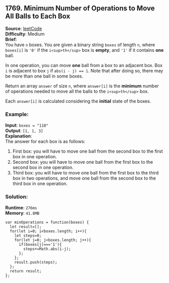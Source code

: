## 1769. Minimum Number of Operations to Move All Balls to Each Box   

**Source**: [leetCode](https://leetcode.com/problems/minimum-number-of-operations-to-move-all-balls-to-each-box/)      
**Difficulty**: Medium   
**Brief**:     
You have ``n`` boxes. You are given a binary string ``boxes`` of length ``n``, where ``boxes[i]`` is ``'0'`` if the ``i<sup>th</sup>`` box is **empty**, and ``'1'`` if it contains **one** ball.   

In one operation, you can move **one** ball from a box to an adjacent box. Box ``i`` is adjacent to box ``j`` if ``abs(i - j) == 1``. Note that after doing so, there may be more than one ball in some boxes.   

Return an array ``answer`` of size ``n``, where ``answer[i]`` is the **minimum** number of operations needed to move all the balls to the ``i<sup>th</sup>`` box.   

Each ``answer[i]`` is calculated considering the **initial** state of the boxes.   


### Example:   
**Input**: ``boxes = "110"``   
**Output**: ``[1, 1, 3]``   
**Explanation**:   
The answer for each box is as follows:   
1) First box: you will have to move one ball from the second box to the first box in one operation.
2) Second box: you will have to move one ball from the first box to the second box in one operation.
3) Third box: you will have to move one ball from the first box to the third box in two operations, and move one ball from the second box to the third box in one operation.



### Solution:
**Runtime**: ``276ms``   
**Memory**: ``41.8MB``   
```
var minOperations = function(boxes) {
  let result=[];
  for(let i=0; i<boxes.length; i++){
    let steps=0;
    for(let j=0; j<boxes.length; j++){
      if(boxes[j]==='1'){
        steps+=Math.abs(i-j);
      };
    };
    result.push(steps);
  };
  return result;
};
```
